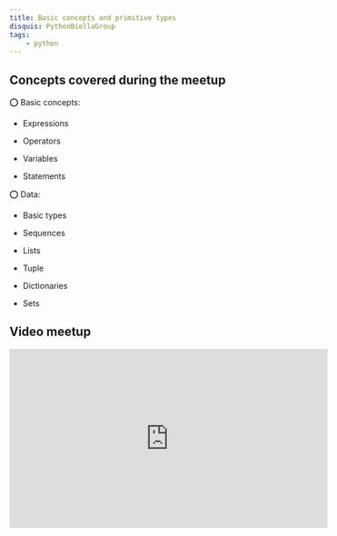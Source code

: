 ```yaml
---
title: Basic concepts and primitive types
disquis: PythonBiellaGroup
tags:
    - python
---
```


## Concepts covered during the meetup

⭕️ Basic concepts:

* Expressions

* Operators

* Variables

* Statements

⭕️ Data:

* Basic types

* Sequences

* Lists

* Tuple

* Dictionaries

* Sets
  
## Video meetup
<iframe width="560" height="315" src="https://www.youtube.com/embed/wqDY_v7S8F8?si=x1YXfFgY2P8gY9Wx" title="YouTube video player" frameborder="0" allow="accelerometer; autoplay; clipboard-write; encrypted-media; gyroscope; picture-in-picture; web-share" allowfullscreen></iframe>